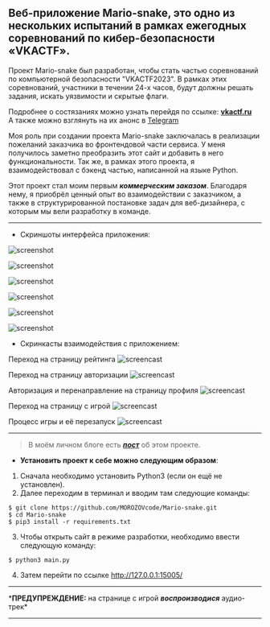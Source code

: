 ## Веб-приложение Mario-snake, это одно из нескольких испытаний в рамках ежегодных соревнований по кибер-безопасности «VKACTF».

Проект Mario-snake был разработан, чтобы стать частью соревнований по компьютерной безопасности "VKACTF2023". В рамках этих соревнований, участники в течении 24-х часов, будут должны решать задания, искать уязвимости и скрытые флаги.

Подробнее о состязаниях можно узнать перейдя по ссылке: **[vkactf.ru](https://vkactf.ru/)**<br>
А также можно взглянуть на их анонс в [Telegram](https://t.me/vkactf/256)

Моя роль при создании проекта Mario-snake заключалась в реализации пожеланий заказчика во фронтендовой части сервиса. У меня получилось заметно преобразить этот сайт и добавить в него функциональности. Так же, в рамках этого проекта, я взаимодействовал с бэкенд частью, написанной на языке Python.

Этот проект стал моим первым _**коммерческим заказом**_. Благодаря нему, я приобрёл ценный опыт во взаимодействии с заказчиком, а также в структурированной постановке задач для веб-дизайнера, с которым мы вели разработку в команде.

---

- Скриншоты интерфейса приложения:

![screenshot](https://github.com/MOROZOVcode/Mario-snake/blob/main/forReadme/Mario-snake1.png)

![screenshot](https://github.com/MOROZOVcode/Mario-snake/blob/main/forReadme/Mario-snake2.png)

![screenshot](https://github.com/MOROZOVcode/Mario-snake/blob/main/forReadme/Mario-snake3.png)

![screenshot](https://github.com/MOROZOVcode/Mario-snake/blob/main/forReadme/Mario-snake4.png)

![screenshot](https://github.com/MOROZOVcode/Mario-snake/blob/main/forReadme/Mario-snake5.png)

![screenshot](https://github.com/MOROZOVcode/Mario-snake/blob/main/forReadme/Mario-snake6.png)

- Скринкасты взаимодействия с приложением:

Переход на страницу рейтинга
![screencast](https://github.com/MOROZOVcode/Mario-snake/blob/main/forReadme/Mario-snake1.gif)

Переход на страницу авторизации
![screencast](https://github.com/MOROZOVcode/Mario-snake/blob/main/forReadme/Mario-snake2.gif)

Авторизация и перенаправление на страницу профиля
![screencast](https://github.com/MOROZOVcode/Mario-snake/blob/main/forReadme/Mario-snake3.gif)

Переход на страницу с игрой
![screencast](https://github.com/MOROZOVcode/Mario-snake/blob/main/forReadme/Mario-snake4.gif)

Процесс игры и её перезапуск
![screencast](https://github.com/MOROZOVcode/Mario-snake/blob/main/forReadme/Mario-snake5.gif)

---

> В моём личном блоге есть [_**пост**_](https://t.me/morozov_code/103) об этом проекте.

- **Установить проект к себе можно следующим образом**:

1. Сначала необходимо установить Python3 (если он ещё не установлен).
2. Далее переходим в терминал и вводим там следующие команды:

```
$ git clone https://github.com/MOROZOVcode/Mario-snake.git
$ cd Mario-snake
$ pip3 install -r requirements.txt
```

3. Чтобы открыть сайт в режиме разработки, необходимо ввести следующую команду:

```
$ python3 main.py
```

4. Затем перейти по ссылке http://127.0.0.1:15005/

---

\***ПРЕДУПРЕЖДЕНИЕ:** на странице с игрой **_воспроизводися_** аудио-трек\*

---
